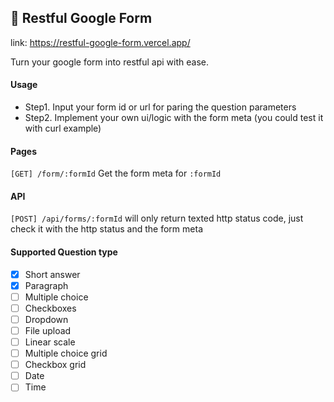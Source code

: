 ## 📝 Restful Google Form

link: https://restful-google-form.vercel.app/

Turn your google form into restful api with ease.

#### Usage

- Step1. Input your form id or url for paring the question parameters
- Step2. Implement your own ui/logic with the form meta (you could test it with curl example)

#### Pages

`[GET] /form/:formId`
Get the form meta for `:formId`

#### API

`[POST] /api/forms/:formId`
will only return texted http status code, just check it with the http status and the form meta

#### Supported Question type

- [x] Short answer
- [x] Paragraph
- [ ] Multiple choice
- [ ] Checkboxes
- [ ] Dropdown
- [ ] File upload
- [ ] Linear scale
- [ ] Multiple choice grid
- [ ] Checkbox grid
- [ ] Date
- [ ] Time

